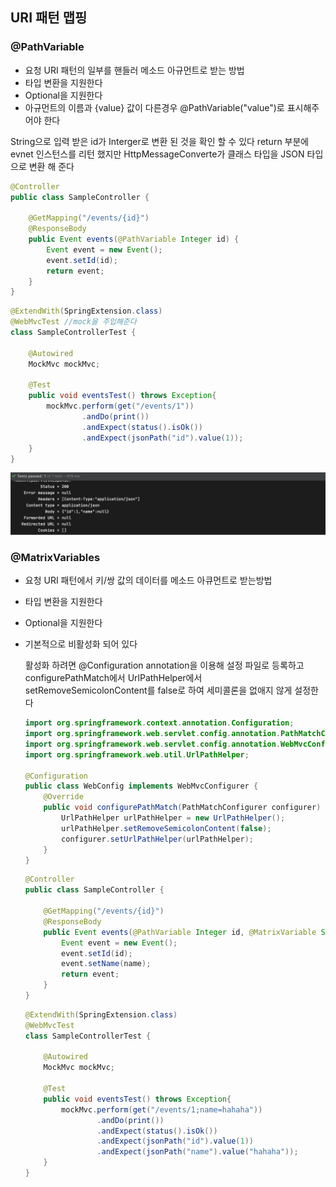 ## URI 패턴 맵핑

### @PathVariable

- 요청 URI 패턴의 일부를 핸들러 메소드 아규먼트로 받는 방법
- 타입 변환을 지원한다
- Optional을 지원한다
- 아규먼트의 이름과 {value} 값이 다른경우 @PathVariable("value")로 표시해주어야 한다

String으로 입력 받은 id가 Interger로 변환 된 것을 확인 할 수 있다 return 부분에 evnet 인스턴스를 리턴 했지만 HttpMessageConverte가 클래스 타입을 JSON 타입으로 변환 해 준다

```java
@Controller
public class SampleController {

    @GetMapping("/events/{id}")
    @ResponseBody
    public Event events(@PathVariable Integer id) {
        Event event = new Event();
        event.setId(id);
        return event;
    }
}
```

```java
@ExtendWith(SpringExtension.class)
@WebMvcTest //mock을 주입해준다
class SampleControllerTest {

    @Autowired
    MockMvc mockMvc;

    @Test
    public void eventsTest() throws Exception{
        mockMvc.perform(get("/events/1"))
                .andDo(print())
                .andExpect(status().isOk())
                .andExpect(jsonPath("id").value(1));
    }
}
```

![19_HandlerMethods_UriPatternsMapping_01](./Asset/19_HandlerMethods_UriPatternsMapping_01.png)

### @MatrixVariables

- 요청 URI 패턴에서 키/쌍 값의 데이터를 메소드 아큐먼트로 받는방법

- 타입 변환을 지원한다

- Optional을 지원한다

- 기본적으로 비활성화 되어 있다

  활성화 하려면 @Configuration annotation을 이용해 설정 파일로 등록하고 configurePathMatch에서 UrlPathHelper에서 setRemoveSemicolonContent를 false로 하여 세미콜론을 없애지 않게 설정한다

  ```java
  import org.springframework.context.annotation.Configuration;
  import org.springframework.web.servlet.config.annotation.PathMatchConfigurer;
  import org.springframework.web.servlet.config.annotation.WebMvcConfigurer;
  import org.springframework.web.util.UrlPathHelper;
  
  @Configuration
  public class WebConfig implements WebMvcConfigurer {
      @Override
      public void configurePathMatch(PathMatchConfigurer configurer) {
          UrlPathHelper urlPathHelper = new UrlPathHelper();
          urlPathHelper.setRemoveSemicolonContent(false);
          configurer.setUrlPathHelper(urlPathHelper);
      }
  }
  ```

  ```java
  @Controller
  public class SampleController {
  
      @GetMapping("/events/{id}")
      @ResponseBody
      public Event events(@PathVariable Integer id, @MatrixVariable String name) {
          Event event = new Event();
          event.setId(id);
          event.setName(name);
          return event;
      }
  }
  ```

  ```java
  @ExtendWith(SpringExtension.class)
  @WebMvcTest
  class SampleControllerTest {
  
      @Autowired
      MockMvc mockMvc;
  
      @Test
      public void eventsTest() throws Exception{
          mockMvc.perform(get("/events/1;name=hahaha"))
                  .andDo(print())
                  .andExpect(status().isOk())
                  .andExpect(jsonPath("id").value(1))
                  .andExpect(jsonPath("name").value("hahaha"));
      }
  }
  ```